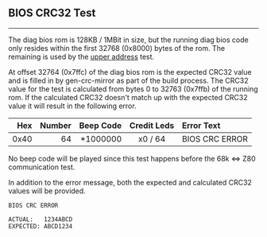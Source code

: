 ## BIOS CRC32 Test
---

The diag bios rom is 128KB / 1MBit in size, but the running diag bios code only
resides within the first 32768 (0x8000) bytes of the rom.  The remaining is used
by the [upper address](sp1_upper_address.md) test.

At offset 32764 (0x7ffc) of the diag bios rom is the expected CRC32 value and is
filled in by gen-crc-mirror as part of the build process.  The CRC32 value
for the test is calculated from bytes 0 to 32763 (0x7ffb) of the running
rom.  If the calculated CRC32 doesn't match up with the expected CRC32 value
it will result in the following error.

|  Hex  | Number | Beep Code |  Credit Leds  | Error Text |
| ----: | -----: | --------: | :-----------: | :--------- |
|  0x40 |     64 |  *1000000 |       x0 / 64 | BIOS CRC ERROR |

No beep code will be played since this test happens before the 68k <=> Z80
communication test.

In addition to the error message, both the expected and calculated CRC32
values will be provided.

```
BIOS CRC ERROR

ACTUAL:   1234ABCD
EXPECTED: ABCD1234
```
